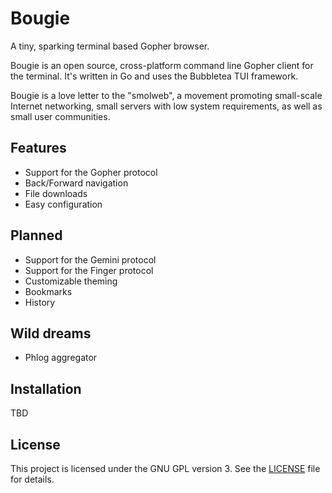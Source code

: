 # Bougie

A tiny, sparking terminal based Gopher browser.

Bougie is an open source, cross-platform command line Gopher client for the terminal. It's written in Go and uses the Bubbletea TUI framework. 

Bougie is a love letter to the "smolweb", a movement promoting small-scale Internet networking, small servers with low system requirements, as well as small user communities. 

## Features

* Support for the Gopher protocol
* Back/Forward navigation
* File downloads
* Easy configuration

## Planned

* Support for the Gemini protocol
* Support for the Finger protocol
* Customizable theming
* Bookmarks
* History

## Wild dreams

* Phlog aggregator

## Installation

TBD

## License

This project is licensed under the GNU GPL version 3. See the [LICENSE](LICENE.txt) file for details.